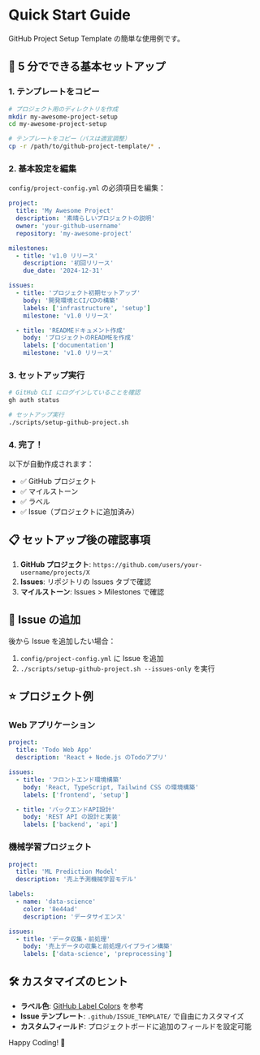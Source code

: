 # Quick Start Guide

GitHub Project Setup Template の簡単な使用例です。

## 🚀 5 分でできる基本セットアップ

### 1. テンプレートをコピー

```bash
# プロジェクト用のディレクトリを作成
mkdir my-awesome-project-setup
cd my-awesome-project-setup

# テンプレートをコピー（パスは適宜調整）
cp -r /path/to/github-project-template/* .
```

### 2. 基本設定を編集

`config/project-config.yml` の必須項目を編集：

```yaml
project:
  title: 'My Awesome Project'
  description: '素晴らしいプロジェクトの説明'
  owner: 'your-github-username'
  repository: 'my-awesome-project'

milestones:
  - title: 'v1.0 リリース'
    description: '初回リリース'
    due_date: '2024-12-31'

issues:
  - title: 'プロジェクト初期セットアップ'
    body: '開発環境とCI/CDの構築'
    labels: ['infrastructure', 'setup']
    milestone: 'v1.0 リリース'

  - title: 'READMEドキュメント作成'
    body: 'プロジェクトのREADMEを作成'
    labels: ['documentation']
    milestone: 'v1.0 リリース'
```

### 3. セットアップ実行

```bash
# GitHub CLI にログインしていることを確認
gh auth status

# セットアップ実行
./scripts/setup-github-project.sh
```

### 4. 完了！

以下が自動作成されます：

- ✅ GitHub プロジェクト
- ✅ マイルストーン
- ✅ ラベル
- ✅ Issue（プロジェクトに追加済み）

## 📋 セットアップ後の確認事項

1. **GitHub プロジェクト**: `https://github.com/users/your-username/projects/X`
2. **Issues**: リポジトリの Issues タブで確認
3. **マイルストーン**: Issues > Milestones で確認

## 🔄 Issue の追加

後から Issue を追加したい場合：

1. `config/project-config.yml` に Issue を追加
2. `./scripts/setup-github-project.sh --issues-only` を実行

## ⭐ プロジェクト例

### Web アプリケーション

```yaml
project:
  title: 'Todo Web App'
  description: 'React + Node.js のTodoアプリ'

issues:
  - title: 'フロントエンド環境構築'
    body: 'React, TypeScript, Tailwind CSS の環境構築'
    labels: ['frontend', 'setup']

  - title: 'バックエンドAPI設計'
    body: 'REST API の設計と実装'
    labels: ['backend', 'api']
```

### 機械学習プロジェクト

```yaml
project:
  title: 'ML Prediction Model'
  description: '売上予測機械学習モデル'

labels:
  - name: 'data-science'
    color: '8e44ad'
    description: 'データサイエンス'

issues:
  - title: 'データ収集・前処理'
    body: '売上データの収集と前処理パイプライン構築'
    labels: ['data-science', 'preprocessing']
```

## 🛠️ カスタマイズのヒント

- **ラベル色**: [GitHub Label Colors](https://github.com/pvdlg/conventional-changelog-metahub/blob/master/lib/default-label-colors.json) を参考
- **Issue テンプレート**: `.github/ISSUE_TEMPLATE/` で自由にカスタマイズ
- **カスタムフィールド**: プロジェクトボードに追加のフィールドを設定可能

Happy Coding! 🎉
